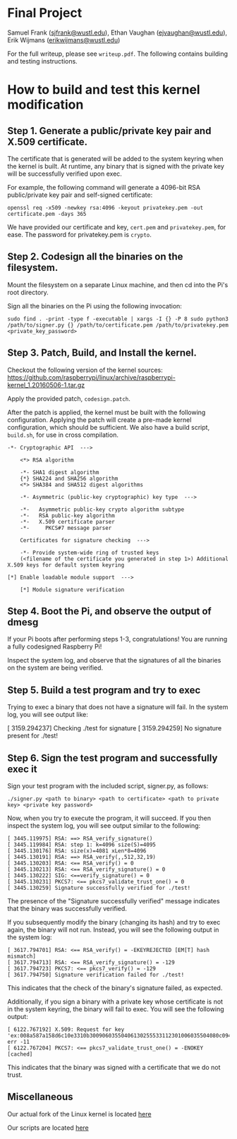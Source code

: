 # Final Project #

Samuel Frank (sjfrank@wustl.edu), Ethan Vaughan (ejvaughan@wustl.edu),
Erik Wijmans (erikwijmans@wustl.edu)

For the full writeup, please see `writeup.pdf`. The following contains building
and testing instructions.

# How to build and test this kernel modification #

## Step 1. Generate a public/private key pair and X.509 certificate. ##

The certificate that is generated will be added to the system keyring when the
kernel is built. At runtime, any binary that is signed with the private key will
be successfully verified upon exec.

For example, the following command will generate a 4096-bit RSA public/private
key pair and self-signed certificate:

`openssl req -x509 -newkey rsa:4096 -keyout privatekey.pem -out certificate.pem -days 365`

We have provided our certificate and key, `cert.pem` and `privatekey.pem`, for
ease. The password for privatekey.pem is `crypto`.

## Step 2. Codesign all the binaries on the filesystem. ##

Mount the filesystem on a separate Linux machine, and then cd into the Pi's root directory.

Sign all the binaries on the Pi using the following invocation:

`sudo find . -print -type f -executable | xargs -I {} -P 8 sudo python3 /path/to/signer.py {} /path/to/certificate.pem /path/to/privatekey.pem <private_key_password>`

## Step 3. Patch, Build, and Install the kernel. ##

Checkout the following version of the kernel sources: https://github.com/raspberrypi/linux/archive/raspberrypi-kernel_1.20160506-1.tar.gz

Apply the provided patch, `codesign.patch`.

After the patch is applied, the kernel must be built with the following configuration. 
Applying the patch will create a pre-made kernel configuration, which should be sufficient.
We also have a build script, `build.sh`, for use in cross compilation.

    -*- Cryptographic API  --->

        <*> RSA algorithm

        -*- SHA1 digest algorithm
        {*} SHA224 and SHA256 algorithm
        <*> SHA384 and SHA512 digest algorithms

        -*- Asymmetric (public-key cryptographic) key type  --->

	    -*-   Asymmetric public-key crypto algorithm subtype
	    -*-   RSA public-key algorithm
	    -*-   X.509 certificate parser
	    -*-     PKCS#7 message parser

        Certificates for signature checking  --->

	    -*- Provide system-wide ring of trusted keys
	    (<filename of the certificate you generated in step 1>) Additional X.509 keys for default system keyring

    [*] Enable loadable module support  --->

        [*] Module signature verification

## Step 4. Boot the Pi, and observe the output of dmesg ##

If your Pi boots after performing steps 1-3, congratulations! You are running a fully codesigned Raspberry Pi!

Inspect the system log, and observe that the signatures of all the binaries on the system are being verified.

## Step 5. Build a test program and try to exec ##

Trying to exec a binary that does not have a signature will fail.
In the system log, you will see output like:

[ 3159.294237] Checking ./test for signature
[ 3159.294259] No signature present for ./test!

## Step 6. Sign the test program and successfully exec it ##

Sign your test program with the included script, signer.py, as follows:

`./signer.py <path to binary> <path to certificate> <path to private key> <private key password>`

Now, when you try to execute the program, it will succeed. If you then inspect the system log,
you will see output similar to the following:

    [ 3445.119975] RSA: ==> RSA_verify_signature()
    [ 3445.119984] RSA: step 1: k=4096 size(S)=4095
    [ 3445.130176] RSA: size(x)=4081 xLen*8=4096
    [ 3445.130191] RSA: ==> RSA_verify(,,512,32,19)
    [ 3445.130203] RSA: <== RSA_verify() = 0
    [ 3445.130213] RSA: <== RSA_verify_signature() = 0
    [ 3445.130222] SIG: <==verify_signature() = 0
    [ 3445.130231] PKCS7: <== pkcs7_validate_trust_one() = 0
    [ 3445.130259] Signature successfully verified for ./test!

The presence of the "Signature successfully verified" message indicates that the
 binary was successfully verified.

If you subsequently modify the binary (changing its hash) and try to exec again,
 the binary will not run. Instead, you will see the following output in the
 system log:

    [ 3617.794701] RSA: <== RSA_verify() = -EKEYREJECTED [EM[T] hash mismatch]
    [ 3617.794713] RSA: <== RSA_verify_signature() = -129
    [ 3617.794723] PKCS7: <== pkcs7_verify() = -129
    [ 3617.794750] Signature verification failed for ./test!

This indicates that the check of the binary's signature failed, as expected.

Additionally, if you sign a binary with a private key whose certificate is not
in the system keyring, the binary will fail to exec. You will see the following
output:

	[ 6122.767192] X.509: Request for key 'ex:008a587a158d6c10e3310b30090603550406130255533112301006035504080c094572696b546f706961310f300d06035504070c065374756666733121301f060355040a0c18496e7465726e6574205769646769747320507479204c74643111300f06092a864886f70d01090116026e6f' err -11
	[ 6122.767204] PKCS7: <== pkcs7_validate_trust_one() = -ENOKEY [cached]

This indicates that the binary was signed with a certificate that we do not trust.

## Miscellaneous ##

Our actual fork of the Linux kernel is located [here](https://github.com/ejvaughan/linux/tree/codesign)

Our scripts are located [here](https://github.com/baka-rust/sign)
